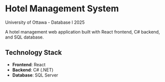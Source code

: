 # Hotel Management System

University of Ottawa - Database I 2025

A hotel management web application built with React frontend, C# backend, and SQL database. 

## Technology Stack

- **Frontend**: React
- **Backend**: C# (.NET)
- **Database**: SQL Server
